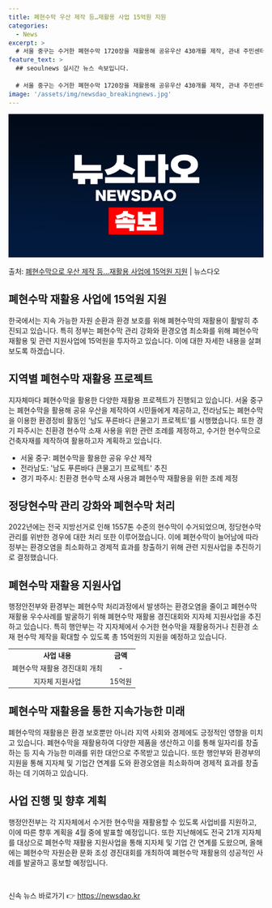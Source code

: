 ```yaml
---
title: 폐현수막 우산 제작 등…재활용 사업 15억원 지원
categories:
  - News
excerpt: >
  # 서울 중구는 수거한 폐현수막 1720장을 재활용해 공유우산 430개를 제작, 관내 주민센터복지관 등 15…
feature_text: >
  ## seoulnews 실시간 뉴스 속보입니다.

  # 서울 중구는 수거한 폐현수막 1720장을 재활용해 공유우산 430개를 제작, 관내 주민센터복지관 등 15…
image: '/assets/img/newsdao_breakingnews.jpg'
---
```


![뉴스다오 속보](/assets/img/newsdao_breakingnews.jpg)

<p>출처: <a href="https://newsdao.kr/3533" rel="dofollow">폐현수막으로 우산 제작 등…재활용 사업에 15억원 지원</a> | 뉴스다오</p>

<h2 data-ke-size="size26">폐현수막 재활용 사업에 15억원 지원</h2>
<p data-ke-size="size16">한국에서는 지속 가능한 자원 순환과 환경 보호를 위해 폐현수막의 재활용이 활발히 추진되고 있습니다. 특히 정부는 폐현수막 관리 강화와 환경오염 최소화를 위해 폐현수막 재활용 및 관련 지원사업에 15억원을 투자하고 있습니다. 이에 대한 자세한 내용을 살펴보도록 하겠습니다.</p>

<h2 data-ke-size="size24">지역별 폐현수막 재활용 프로젝트</h2>
<p data-ke-size="size16">지자체마다 폐현수막을 활용한 다양한 재활용 프로젝트가 진행되고 있습니다. 서울 중구는 폐현수막을 활용해 공유 우산을 제작하여 시민들에게 제공하고, 전라남도는 폐현수막을 이용한 환경정비 활동인 '남도 푸른바다 큰물고기 프로젝트'를 시행했습니다. 또한 경기 파주시는 친환경 현수막 소재 사용을 위한 관련 조례를 제정하고, 수거한 현수막으로 건축자재를 제작하여 활용하고자 계획하고 있습니다.</p>
<ul>
  <li>서울 중구: 폐현수막을 활용한 공유 우산 제작</li>
  <li>전라남도: '남도 푸른바다 큰물고기 프로젝트' 추진</li>
  <li>경기 파주시: 친환경 현수막 소재 사용과 폐현수막 재활용을 위한 조례 제정</li>
</ul>

<h2 data-ke-size="size24">정당현수막 관리 강화와 폐현수막 처리</h2>
<p data-ke-size="size16">2022년에는 전국 지방선거로 인해 1557톤 수준의 현수막이 수거되었으며, 정당현수막 관리를 위반한 경우에 대한 처리 또한 이루어졌습니다. 이에 폐현수막이 늘어남에 따라 정부는 환경오염을 최소화하고 경제적 효과를 창출하기 위해 관련 지원사업을 추진하기로 결정했습니다.</p>

<h2 data-ke-size="size24">폐현수막 재활용 지원사업</h2>
<p data-ke-size="size16">행정안전부와 환경부는 폐현수막 처리과정에서 발생하는 환경오염을 줄이고 폐현수막 재활용 우수사례를 발굴하기 위해 폐현수막 재활용 경진대회와 지자체 지원사업을 추진하고 있습니다. 특히 행안부는 각 지자체에서 수거한 현수막을 재활용하거나 친환경 소재 현수막 제작을 확대할 수 있도록 총 15억원의 지원을 예정하고 있습니다.</p>
<table>
  <tr>
    <td style="text-align: center; height: 17px;"><b>사업 내용</b></td>
    <td style="text-align: center; height: 17px;"><b>금액</b></td>
  </tr>
  <tr>
    <td style="text-align: center; height: 17px;">폐현수막 재활용 경진대회 개최</td>
    <td style="text-align: center; height: 17px;">-</td>
  </tr>
  <tr>
    <td style="text-align: center; height: 17px;">지자체 지원사업</td>
    <td style="text-align: center; height: 17px;">15억원</td>
  </tr>
</table>

<h2 data-ke-size="size24">폐현수막 재활용을 통한 지속가능한 미래</h2>
<p data-ke-size="size16">폐현수막의 재활용은 환경 보호뿐만 아니라 지역 사회와 경제에도 긍정적인 영향을 미치고 있습니다. 폐현수막을 재활용하여 다양한 제품을 생산하고 이를 통해 일자리를 창출하는 등 지속 가능한 미래를 위한 대안으로 주목받고 있습니다. 또한 행안부와 환경부의 지원을 통해 지자체 및 기업간 연계를 도와 환경오염을 최소화하며 경제적 효과를 창출하는 데 기여하고 있습니다.</p>

<h2 data-ke-size="size24">사업 진행 및 향후 계획</h2>
<p data-ke-size="size16">행정안전부는 각 지자체에서 수거한 현수막을 재활용할 수 있도록 사업비를 지원하고, 이에 따른 향후 계획을 4월 중에 발표할 예정입니다. 또한 지난해에도 전국 21개 지자체를 대상으로 폐현수막 재활용 지원사업을 통해 지자체 및 기업 간 연계를 도왔으며, 올해에는 폐현수막 자원순환 문화 조성 경진대회를 개최하여 폐현수막 재활용의 성공적인 사례를 발굴하고 홍보할 예정입니다.</p>

<p data-ke-size="size16">&nbsp;</p> 

신속 뉴스 바로가기 👉 <a href="https://newsdao.kr" rel="dofollow">https://newsdao.kr</a>


